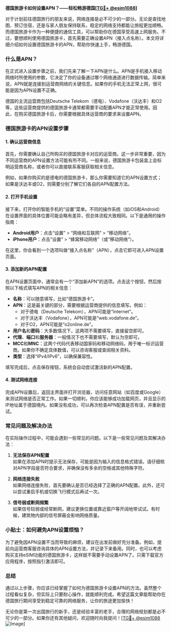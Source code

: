 **德国旅游卡如何设置APN？——轻松畅游德国[[TG💪+ @esim1088](https://t.me/s/esim1088)]**

对于计划前往德国旅行的朋友来说，网络连接是必不可少的一部分。无论是查找地图、预订住宿，还是与家人朋友保持联系，稳定的网络支持都能让旅程更加顺畅。而德国旅游卡作为一种便捷的通信工具，可以帮助你在德国享受高速上网服务。不过，要想顺利使用德国旅游卡，首先需要正确设置APN（接入点名称）。本文将详细介绍如何设置德国旅游卡的APN，帮助你快速上手，畅游德国。

### 什么是APN？

在正式进入设置步骤之前，我们先来了解一下APN是什么。APN是手机接入移动网络时所使用的参数，它决定了你的设备通过哪个网络通道进行数据传输。简单来说，APN就是连接到运营商网络的关键信息。如果你的手机无法正常上网，很可能是因为APN设置不正确。

德国的主流运营商包括Deutsche Telekom（德电）、Vodafone（沃达丰）和O2等，这些运营商提供的德国旅游卡通常都需要手动配置APN才能正常使用。因此，在购买德国旅游卡后，你需要根据具体运营商的要求来设置APN。

### 德国旅游卡的APN设置步骤

#### 1. 确认运营商信息

首先，你需要确认自己所购买的德国旅游卡对应的运营商。这一步非常重要，因为不同运营商的APN设置方法可能有所不同。一般来说，德国旅游卡包装盒上会标明运营商名称，或者你可以直接联系客服获取相关信息。

例如，如果你购买的是德电的德国旅游卡，那么你需要知道它的APN设置方式；如果是沃达丰或O2，则需要分别了解它们各自的APN配置方法。

#### 2. 打开手机设置

接下来，打开你的智能手机的“设置”菜单。不同的操作系统（如iOS和Android）在设置界面的具体位置可能会略有差异，但总体流程大致相同。以下是通用的操作指南：

- **Android用户**：点击“设置” > “网络和互联网” > “移动网络”。
- **iPhone用户**：点击“设置” > “蜂窝移动网络”（或“移动网络”）。

在这里，你会看到一个选项叫做“接入点名称”（APN），点击它即可进入APN设置页面。

#### 3. 添加新的APN配置

在APN设置页面中，通常会有一个“添加新APN”的选项。点击这个按钮，然后按照以下格式填写APN的相关信息：

- **名称**：可以随意填写，比如“德国旅游卡”。
- **APN**：这是最关键的部分，需要根据运营商提供的信息填写。例如：
  - 对于德电（Deutsche Telekom），APN可能是“internet”。
  - 对于沃达丰（Vodafone），APN可能是“web.vodafone.de”。
  - 对于O2，APN可能是“o2online.de”。
- **用户名**和**密码**：大多数情况下，这两项不需要填写，直接留空即可。
- **代理**、**端口**和**服务器**：一般情况下也不需要填写，默认为空即可。
- **MCC**和**MNC**：这两个代码代表移动国家码和移动网络码，用于唯一标识运营商。如果你不确定具体数值，可以咨询客服或查阅相关资料。
- **类型**：选择“IPv4/IPv6”，以确保兼容性。

填写完成后，点击保存按钮，系统会自动尝试激活新的APN配置。

#### 4. 测试网络连接

完成APN设置后，返回主界面并打开浏览器，访问任意网站（如百度或Google）来测试网络是否正常工作。如果一切顺利，你应该能够成功加载网页，并且显示的IP地址属于德国境内。如果没有成功，可以再次检查APN配置是否有误，并重新尝试。

### 常见问题及解决办法

在实际操作过程中，可能会遇到一些常见的问题。以下是一些常见问题及其解决办法：

1. **无法保存APN配置**  
   如果在添加APN时提示无法保存，可能是因为输入的信息格式错误。请仔细核对APN字段是否符合要求，并确保没有多余的空格或其他特殊字符。

2. **网络连接失败**  
   如果网络连接失败，首先要确认是否已经选择了正确的APN配置。此外，还可以尝试重启手机或切换飞行模式后再试一次。

3. **信号弱或断网频繁**  
   如果信号较弱或经常断网，建议更换位置或靠近窗户等开阔地带试试。有时候，建筑物内部的信号屏蔽会影响网络质量。

### 小贴士：如何避免APN设置烦恼？

为了避免因APN设置不当而导致的麻烦，建议在出发前做好充分准备。例如，提前向运营商客服咨询具体的APN设置方法，并记录下来备用。同时，也可以考虑购买支持eSIM功能的德国旅游卡，这样就不需要手动设置APN了。只需下载官方应用程序，按照指引激活即可。

### 总结

通过以上步骤，你应该已经掌握了如何为德国旅游卡设置APN的方法。虽然整个过程看似复杂，但实际上只要耐心操作，就能顺利完成。希望这篇文章能帮助你在德国旅行期间享受到稳定可靠的网络服务，让你的旅途更加愉快！

无论你是第一次出国旅行的新手，还是经验丰富的老手，合理的网络规划都是必不可少的一部分。如果你还有其他疑问，欢迎随时向我提问！[[TG💪+ @esim1088](https://t.me/s/esim1088) ![Image](https://i.postimg.cc/4NQfJmqS/Snipaste-2025-05-13-00-14-12.png)]